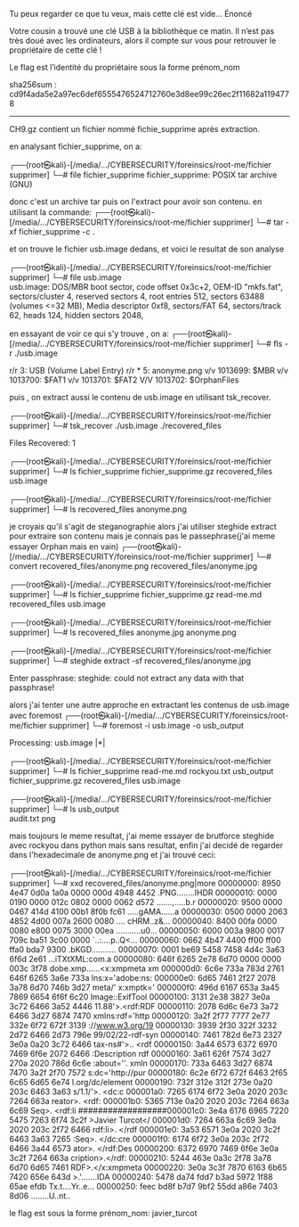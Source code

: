 Tu peux regarder ce que tu veux, mais cette clé est vide...
Énoncé

Votre cousin a trouvé une clé USB à la bibliothèque ce matin. Il n’est pas très doué avec les ordinateurs, alors il compte sur vous pour retrouver le propriétaire de cette clé !

Le flag est l’identité du propriétaire sous la forme prénom_nom

sha256sum : cd9f4ada5e2a97ec6def6555476524712760e3d8ee99c26ec2f11682a1194778

---------------------------------------------------------------------------

CH9.gz contient un fichier nommé fichie_supprime après extraction.

en analysant fichier_supprime, on a:

┌──(root㉿kali)-[/media/…/CYBERSECURITY/foreinsics/root-me/fichier supprimer]
└─# file fichier_supprime
fichier_supprime: POSIX tar archive (GNU)

donc c'est un archive tar puis on l'extract pour avoir son contenu.
en utilisant la commande:
┌──(root㉿kali)-[/media/…/CYBERSECURITY/foreinsics/root-me/fichier supprimer]
└─# tar -xf fichier_supprime -c .

et on trouve le fichier usb.image dedans, et voici le resultat de son analyse

┌──(root㉿kali)-[/media/…/CYBERSECURITY/foreinsics/root-me/fichier supprimer]
└─# file usb.image       
usb.image: DOS/MBR boot sector, code offset 0x3c+2, OEM-ID "mkfs.fat", sectors/cluster 4, reserved sectors 4, root entries 512, sectors 63488 (volumes <=32 MB), Media descriptor 0xf8, sectors/FAT 64, sectors/track 62, heads 124, hidden sectors 2048,

en essayant de voir ce qui s'y trouve , on a:
┌──(root㉿kali)-[/media/…/CYBERSECURITY/foreinsics/root-me/fichier supprimer]
└─# fls -r ./usb.image

r/r 3:  USB         (Volume Label Entry)
r/r * 5:        anonyme.png
v/v 1013699:    $MBR
v/v 1013700:    $FAT1
v/v 1013701:    $FAT2
V/V 1013702:    $OrphanFiles

puis , on extract aussi le contenu de usb.image en utilisant tsk_recover.
                                                                                                                                                                       
┌──(root㉿kali)-[/media/…/CYBERSECURITY/foreinsics/root-me/fichier supprimer]
└─# tsk_recover ./usb.image ./recovered_files

Files Recovered: 1
                                                                                                                                                                       
┌──(root㉿kali)-[/media/…/CYBERSECURITY/foreinsics/root-me/fichier supprimer]
└─# ls
fichier_supprime  fichier_supprime.gz  recovered_files  usb.image
                                                                      
┌──(root㉿kali)-[/media/…/CYBERSECURITY/foreinsics/root-me/fichier supprimer]
└─# ls recovered_files 
anonyme.png
 
je croyais qu'il s'agit de steganographie alors j'ai utiliser steghide extract pour extraire son contenu mais je connais pas le passephrase(j'ai meme essayer Orphan mais en vain)
┌──(root㉿kali)-[/media/…/CYBERSECURITY/foreinsics/root-me/fichier supprimer]
└─# convert recovered_files/anonyme.png recovered_files/anonyme.jpg

                                                                                  
┌──(root㉿kali)-[/media/…/CYBERSECURITY/foreinsics/root-me/fichier supprimer]
└─# ls
fichier_supprime  fichier_supprime.gz  read-me.md  recovered_files  usb.image
                                                                                  
┌──(root㉿kali)-[/media/…/CYBERSECURITY/foreinsics/root-me/fichier supprimer]
└─# ls recovered_files
anonyme.jpg  anonyme.png
                                                                                  
┌──(root㉿kali)-[/media/…/CYBERSECURITY/foreinsics/root-me/fichier supprimer]
└─# steghide extract -sf recovered_files/anonyme.jpg

Enter passphrase: 
steghide: could not extract any data with that passphrase!

alors j'ai tenter une autre approche en extractant les contenus de usb.image avec foremost
┌──(root㉿kali)-[/media/…/CYBERSECURITY/foreinsics/root-me/fichier supprimer]
└─# foremost -i usb.image -o usb_output      

Processing: usb.image
|*|
                                                                                              
┌──(root㉿kali)-[/media/…/CYBERSECURITY/foreinsics/root-me/fichier supprimer]
└─# ls
fichier_supprime     read-me.md       rockyou.txt  usb_output
fichier_supprime.gz  recovered_files  usb.image
                                                                                              
┌──(root㉿kali)-[/media/…/CYBERSECURITY/foreinsics/root-me/fichier supprimer]
└─# ls usb_output     
audit.txt  png

mais toujours le meme resultat, j'ai meme essayer de brutforce steghide avec rockyou dans python mais sans resultat, enfin j'ai decidé de regarder dans l'hexadecimale de anonyme.png et j'ai trouvé ceci:

                                                                                                                                                                       
┌──(root㉿kali)-[/media/…/CYBERSECURITY/foreinsics/root-me/fichier supprimer]
└─# xxd recovered_files/anonyme.png|more
00000000: 8950 4e47 0d0a 1a0a 0000 000d 4948 4452  .PNG........IHDR
00000010: 0000 0190 0000 012c 0802 0000 0062 d572  .......,.....b.r
00000020: 9500 0000 0467 414d 4100 00b1 8f0b fc61  .....gAMA......a
00000030: 0500 0000 2063 4852 4d00 007a 2600 0080  .... cHRM..z&...
00000040: 8400 00fa 0000 0080 e800 0075 3000 00ea  ...........u0...
00000050: 6000 003a 9800 0017 709c ba51 3c00 0000  `..:....p..Q<...
00000060: 0662 4b47 4400 ff00 ff00 ffa0 bda7 9300  .bKGD...........
00000070: 0001 be69 5458 7458 4d4c 3a63 6f6d 2e61  ...iTXtXML:com.a
00000080: 646f 6265 2e78 6d70 0000 0000 003c 3f78  dobe.xmp.....<?x
00000090: 7061 636b 6574 2062 6567 696e 3d27 efbb  packet begin='..
000000a0: bf27 2069 643d 2757 354d 304d 7043 6568  .' id='W5M0MpCeh
000000b0: 6948 7a72 6553 7a4e 5463 7a6b 6339 6427  iHzreSzNTczkc9d'
000000c0: 3f3e 0a3c 783a 786d 706d 6574 6120 786d  ?>.<x:xmpmeta xm
000000d0: 6c6e 733a 783d 2761 646f 6265 3a6e 733a  lns:x='adobe:ns:
000000e0: 6d65 7461 2f27 2078 3a78 6d70 746b 3d27  meta/' x:xmptk='
000000f0: 496d 6167 653a 3a45 7869 6654 6f6f 6c20  Image::ExifTool 
00000100: 3131 2e38 3827 3e0a 3c72 6466 3a52 4446  11.88'>.<rdf:RDF
00000110: 2078 6d6c 6e73 3a72 6466 3d27 6874 7470   xmlns:rdf='http
00000120: 3a2f 2f77 7777 2e77 332e 6f72 672f 3139  ://www.w3.org/19
00000130: 3939 2f30 322f 3232 2d72 6466 2d73 796e  99/02/22-rdf-syn
00000140: 7461 782d 6e73 2327 3e0a 0a20 3c72 6466  tax-ns#'>.. <rdf
00000150: 3a44 6573 6372 6970 7469 6f6e 2072 6466  :Description rdf
00000160: 3a61 626f 7574 3d27 270a 2020 786d 6c6e  :about=''.  xmln
00000170: 733a 6463 3d27 6874 7470 3a2f 2f70 7572  s:dc='http://pur
00000180: 6c2e 6f72 672f 6463 2f65 6c65 6d65 6e74  l.org/dc/element
00000190: 732f 312e 312f 273e 0a20 203c 6463 3a63  s/1.1/'>.  <dc:c
000001a0: 7265 6174 6f72 3e0a 2020 203c 7264 663a  reator>.   <rdf:
000001b0: 5365 713e 0a20 2020 203c 7264 663a 6c69  Seq>.    <rdf:li
##################000001c0: 3e4a 6176 6965 7220 5475 7263 6f74 3c2f  >Javier Turcot</
000001d0: 7264 663a 6c69 3e0a 2020 203c 2f72 6466  rdf:li>.   </rdf
000001e0: 3a53 6571 3e0a 2020 3c2f 6463 3a63 7265  :Seq>.  </dc:cre
000001f0: 6174 6f72 3e0a 203c 2f72 6466 3a44 6573  ator>. </rdf:Des
00000200: 6372 6970 7469 6f6e 3e0a 3c2f 7264 663a  cription>.</rdf:
00000210: 5244 463e 0a3c 2f78 3a78 6d70 6d65 7461  RDF>.</x:xmpmeta
00000220: 3e0a 3c3f 7870 6163 6b65 7420 656e 643d  >.<?xpacket end=
00000230: 2772 273f 3e27 9a87 0a00 0080 0049 4441  'r'?>'.......IDA
00000240: 5478 da74 fdd7 b3ad 5972 1f88 65ae efdb  Tx.t....Yr..e...
00000250: feec bd8f b7d7 9bf2 55dd a86e 7403 8d06  ........U..nt..

le flag est sous la forme prénom_nom: javier_turcot